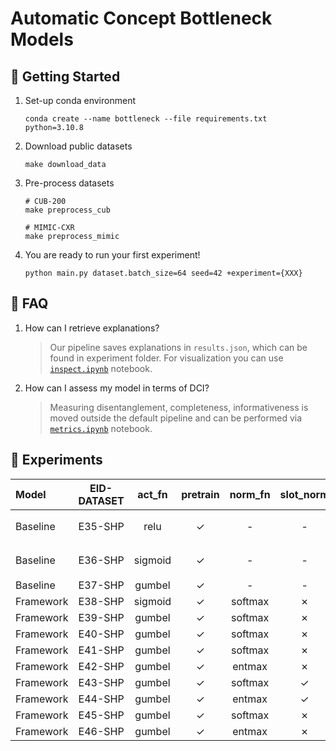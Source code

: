 # Automatic Concept Bottleneck Models

## 🚀 Getting Started
1. Set-up conda environment
    ```
    conda create --name bottleneck --file requirements.txt python=3.10.8
    ```
2. Download public datasets
    ```
    make download_data
    ```
3. Pre-process datasets
    ```
    # CUB-200
    make preprocess_cub

    # MIMIC-CXR
    make preprocess_mimic
    ```
4. You are ready to run your first experiment!
    ```
    python main.py dataset.batch_size=64 seed=42 +experiment={XXX}
    ```

## 🤔 FAQ

1. How can I retrieve explanations?
    > Our pipeline saves explanations in `results.json`, which can be found in experiment folder. For visualization you can use [`inspect.ipynb`](./autoconcept/inspect.ipynb) notebook.

2. How can I assess my model in terms of DCI?
    > Measuring disentanglement, completeness, informativeness is moved outside the default pipeline and can be performed via [`metrics.ipynb`](./autoconcept/metrics.ipynb) notebook.


## 🧬 Experiments

| Model     | EID-DATASET         | act_fn | pretrain | norm_fn  | slot_norm | reg_dist | tie_loss   |  Performance (F1-score)   | Disentanglement | Completeness    | Directory      |
|:------------|:-----------:|:-----------:|:--------:|:--------:|:---------:|:--------:|:----------:|:-------------:|:---------------:|:---------------:|:---------------|
| Baseline | E35-SHP | relu | ✓ | - | - | - | - | 0.994 ± 0.0 | 0.520 ± 0.0 | 0.542 ± 0.0 | `outputs/2023-06-01/20-42-08` |
| Baseline | E36-SHP | sigmoid | ✓ | - | - | - | - | 0.992 ± 0.0 | 0.495 ± 0.0 | 0.605 ± 0.0 | `outputs/2023-06-01/20-57-51` |
| Baseline | E37-SHP | gumbel | ✓ | - | - | - | - | X | X | X | X  |
| Framework | E38-SHP | sigmoid | ✓ | softmax | ✗ | ✗ | JS | X | X | X | X  |
| Framework | E39-SHP | gumbel | ✓ | softmax | ✗ | ✗ | JS | X | X | X | X  |
| Framework | E40-SHP | gumbel | ✓ | softmax | ✗ | ✗ | KL($f$, $c$) | X | X | X | X  |
| Framework | E41-SHP | gumbel | ✓ | softmax | ✗ | ✗ | KL($c$, $f$) | X | X | X | X  |
| Framework | E42-SHP | gumbel | ✓ | entmax | ✗ | ✗ | JS | X | X | X | X  |
| Framework | E43-SHP | gumbel | ✓ | softmax | ✓ | ✗ | JS | X | X | X | X  |
| Framework | E44-SHP | gumbel | ✓ | entmax | ✓ | ✗ | JS | X | X | X | X  |
| Framework | E45-SHP | gumbel | ✓ | softmax | ✗ | ✓ | JS | X | X | X | X  |
| Framework | E46-SHP | gumbel | ✓ | entmax | ✗ | ✓ | JS | X | X | X | X  |
